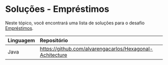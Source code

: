 # Soluções - Empréstimos

Neste tópico, você encontrará uma lista de soluções para o desafio [Empréstimos](PROBLEM.md).

| Linguagem | Repositório |
|:----------|:------------|
|Java|https://github.com/alvarengacarlos/Hexagonal-Achitecture|
